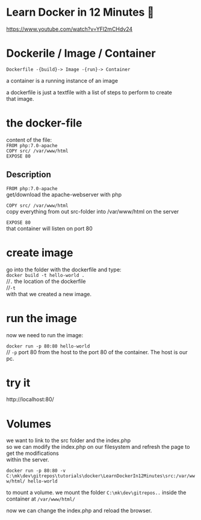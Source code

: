 # Learn Docker in 12 Minutes 🐳
https://www.youtube.com/watch?v=YFl2mCHdv24


# Dockerile / Image / Container

`
Dockerfile -{build}-> Image -{run}-> Container       
`

a container is a running instance of an image   

a dockerfile is just a textfile with a list of steps to perform to create   
that image.

# the docker-file

content of the file:     
`FROM php:7.0-apache`    
`COPY src/ /var/www/html`    
`EXPOSE 80`     

## Description
`FROM php:7.0-apache`    
get/download the apache-webserver with php    

`COPY src/ /var/www/html`    
copy everything from out src-folder into /var/www/html on the server    

`EXPOSE 80`    
that container will listen on port 80    

# create image
go into the folder with the dockerfile and type:    
`docker build -t hello-world . `    
//`.` the location of the dockerfile    
//`-t`    
with that we created a new image.    

# run the image
now we need to run the image:    

`docker run -p 80:80 hello-world`    
// `-p` port 80 from the host to the port 80 of the container. The host is our pc.     

# try it

http://localhost:80/

# Volumes
we want to link to the src folder and the index.php     
so we can modify the index.php on our filesystem and refresh the page to get the modifications    
within the server.      


`docker run -p 80:80 -v C:\mk\dev\gitrepos\tutorials\docker\LearnDockerIn12Minutes\src:/var/www/html/ hello-world`

to mount a volume. we mount the folder `C:\mk\dev\gitrepos..` inside the container at `/var/www/html/`

now we can change the index.php and reload the browser.   
